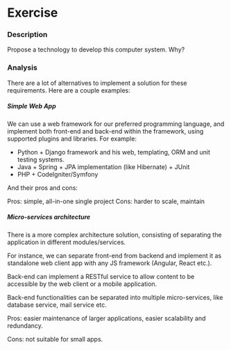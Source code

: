 # Exercise

### Description

Propose a technology to develop this computer system. Why?

### Analysis

There are a lot of alternatives to implement a solution for these requirements. Here are a couple examples:

##### Simple Web App
We can use a web framework for our preferred programming language, and implement both front-end and back-end within the framework, using supported plugins and libraries. For example:

- Python + Django framework and his web, templating, ORM and unit testing systems.
- Java + Spring + JPA implementation (like Hibernate) + JUnit
- PHP + CodeIgniter/Symfony

And their pros and cons:

Pros: simple, all-in-one single project
Cons: harder to scale, maintain

##### Micro-services architecture

There is a more complex architecture solution, consisting of separating the application in different modules/services.

For instance, we can separate front-end from backend and implement it as standalone web client app with any JS framework (Angular, React etc.).

Back-end can implement a RESTful service to allow content to be accessible by the web client or a mobile application.

Back-end functionalities can be separated into multiple micro-services, like database service, mail service etc.

Pros: easier maintenance of larger applications, easier scalability and redundancy.

Cons: not suitable for small apps.
